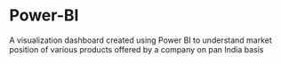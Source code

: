 # Power-BI
A visualization dashboard created using Power BI to understand market position of various products offered by a company on pan India basis
